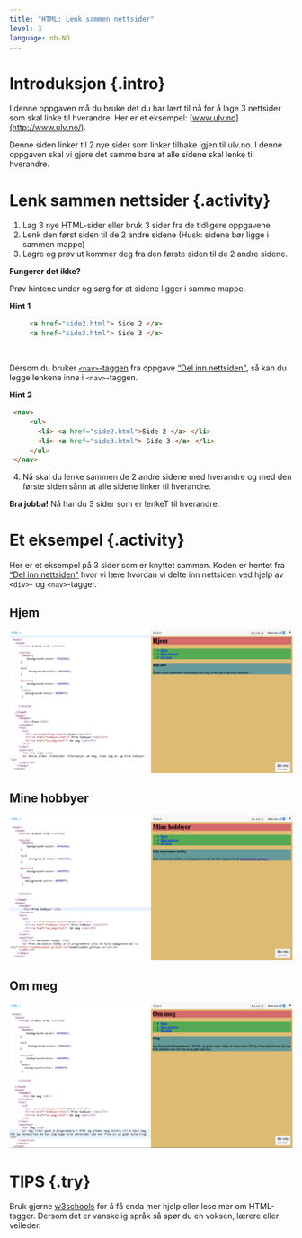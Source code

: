 ```yaml
---
title: "HTML: Lenk sammen nettsider"
level: 3
language: nb-NO
---
```


# Introduksjon {.intro}
I denne oppgaven må du bruke det du har lært til nå for å lage 3 nettsider som skal linke til hverandre. Her er et eksempel: [www.ulv.no](http://www.ulv.no/).

Denne siden linker til 2 nye sider som linker tilbake igjen til ulv.no. I denne oppgaven skal vi gjøre det samme bare at alle sidene skal lenke til hverandre.


# Lenk sammen nettsider {.activity}
1. Lag 3 nye HTML-sider eller bruk 3 sider fra de tidligere oppgavene
2. Lenk den først siden til de 2 andre sidene (Husk: sidene bør ligge i sammen mappe)
3. Lagre og prøv ut kommer deg fra den første siden til de 2 andre sidene.

__Fungerer det ikke?__

Prøv hintene under og sørg for at sidene ligger i samme mappe.

<toggle>
 <strong>Hint 1</strong>
 <hide>

   ```html
        <a href="side2.html"> Side 2 </a>
        <a href="side3.html"> Side 3 </a>
   ```
 </hide>
</toggle>

<br/>

Dersom du bruker [`<nav>`-taggen](http://www.w3schools.com/tags/tag_nav.asp) fra oppgave [“Del inn nettsiden"](../del_inn_nettside/del_inn_nettside.html), så kan du legge lenkene inne i `<nav>`-taggen.


<toggle>
 <strong>Hint 2</strong>
 <hide>

 ```html
  <nav>
      <ul>
        <li> <a href="side2.html">Side 2 </a> </li>
        <li> <a href="side3.html"> Side 3 </a> </li>
      </ul>
  </nav>
   ```
 </hide>
</toggle>

4. Nå skal du lenke sammen de 2 andre sidene med hverandre og med den første siden sånn at alle sidene linker til hverandre.

__Bra jobba!__ Nå har du 3 sider som er lenkeT til hverandre.


# Et eksempel {.activity}
Her er et eksempel på 3 sider som er knyttet sammen. Koden er hentet fra [“Del inn nettsiden"](../del_inn_nettside/del_inn_nettside.html) hvor vi lære hvordan vi delte inn nettsiden ved hjelp av `<div>`- og `<nav>`-tagger.
## Hjem

![screenshot](ressurser/hjem.png)

## Mine hobbyer

![screenshot](ressurser/mine_hobbyer.png)

## Om meg

![screenshot](ressurser/om_meg.png)


# TIPS {.try}
Bruk gjerne [w3schools](http://www.w3schools.com/) for å få enda mer hjelp eller lese mer om HTML-tagger. Dersom det er vanskelig språk så spør du en voksen, lærere eller veileder.
